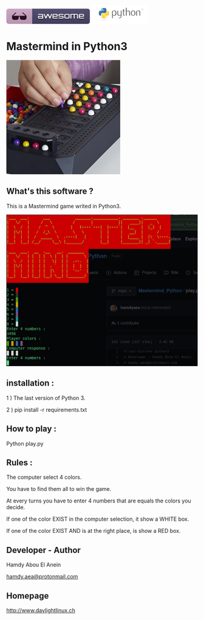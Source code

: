 ![Awesome](awesome.svg) ![Python](python.png)      

# Mastermind in Python3    

![Screenshot](mastermind.jpg)    

## What's this software ?     

This is a Mastermind game writed in Python3.     

![Screenshot2](gamepic.png)    


## installation :  


1 ) The last version of Python 3.    

2 ) pip install -r requirements.txt

## How to play :     

Python play.py    


## Rules :      
  
The computer select 4 colors.   

You have to find them all to win the game.   

At every turns you have to enter 4 numbers that are equals the colors you decide.   

If one of the color EXIST in the computer selection, it show a WHITE box.   

If one of the color EXIST AND is at the right place, is show a RED box.  

## Developer - Author    

Hamdy Abou El Anein   

hamdy.aea@protonmail.com    

## Homepage

http://www.daylightlinux.ch 
